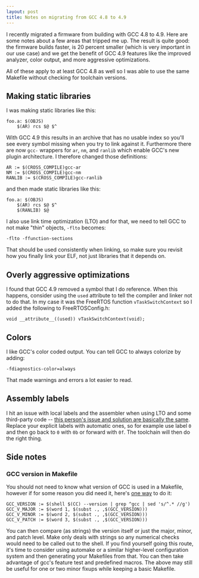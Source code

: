 ```yaml
---
layout: post
title: Notes on migrating from GCC 4.8 to 4.9
---
```


I recently migrated a firmware from building with GCC 4.8 to 4.9.  Here are
some notes about a few areas that tripped me up.  The result is quite good: the
firmware builds faster, is 20 percent smaller (which is very important in our use case) and we get the benefit of GCC 4.9 features like the improved analyzer,
color output, and more aggressive optimizations.

All of these apply to at least GCC 4.8 as well so I was able to use the same
Makefile without checking for toolchain versions.

## Making static libraries

I was making static libraries like this:

    foo.a: $(OBJS)
        $(AR) rcs $@ $^

With GCC 4.9 this results in an archive that has no usable index so you'll see
every symbol missing when you try to link against it.  Furthermore there are
now `gcc-` wrappers for `ar`, `nm`, and `ranlib` which enable GCC's new plugin
architecture.  I therefore changed those definitions:

    AR := $(CROSS_COMPILE)gcc-ar
    NM := $(CROSS_COMPILE)gcc-nm
    RANLIB := $(CROSS_COMPILE)gcc-ranlib

and then made static libraries like this:

    foo.a: $(OBJS)
        $(AR) rcs $@ $^
        $(RANLIB) $@

I also use link time optimization (LTO) and for that, we need to tell GCC to
not make "thin" objects, `-flto` becomes:

    -flto -ffunction-sections

That should be used consistently when linking, so make sure you revisit how you
finally link your ELF, not just libraries that it depends on.

## Overly aggressive optimizations

I found that GCC 4.9 removed a symbol that I do reference.  When this happens,
consider using the `used` attribute to tell the compiler and linker not to do
that.  In my case it was the FreeRTOS function `vTaskSwitchContext` so I added
the following to FreeRTOSConfig.h:

    void __attribute__((used)) vTaskSwitchContext(void);

## Colors

I like GCC's color coded output.  You can tell GCC to always colorize by adding:

    -fdiagnostics-color=always

That made warnings and errors a lot easier to read.

## Assembly labels

I hit an issue with local labels and the assembler when using LTO and some
third-party code -- [this person's issue and solution are basically the same](http://stackoverflow.com/questions/878770/assembly-compilation-error-gcc4-2-4-win-gcc4-3-3-fail).  Replace your explicit labels with automatic ones, so for example use label `0` and then go back to `0` with `0b` or forward with `0f`.  The
toolchain will then do the right thing.

## Side notes

### GCC version in Makefile

You should not need to know what version of GCC is used in a Makefile, however
if for some reason you did need it, here's [one way](http://stackoverflow.com/questions/5188267/checking-the-gcc-version-in-a-makefile) to do it:

    GCC_VERSION := $(shell $(CC) --version | grep ^gcc | sed 's/^.* //g')
    GCC_V_MAJOR := $(word 1, $(subst ., ,$(GCC_VERSION)))
    GCC_V_MINOR := $(word 2, $(subst ., ,$(GCC_VERSION)))
    GCC_V_PATCH := $(word 3, $(subst ., ,$(GCC_VERSION)))

You can then compare (as strings) the version itself or just the major, minor,
and patch level.  Make only deals with strings so any numerical checks would
need to be called out to the shell.  If you find yourself going this route,
it's time to consider using automake or a similar higher-level configuration
system and then generating your Makefiles from that.  You can then take
advantage of gcc's feature test and predefined macros.  The above may still be
useful for one or two minor fixups while keeping a basic Makefile.
